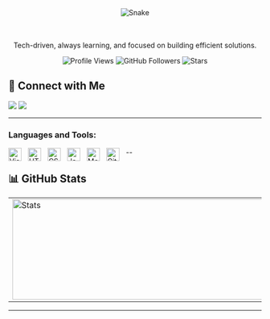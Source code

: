 <div align='center'>

<picture>
  <source srcset="https://raw.githubusercontent.com/alvinwills/alvinwills/output/github-snake-dark.svg" media="(prefers-color-scheme: dark)" />
  <source srcset="https://raw.githubusercontent.com/alvinwills/alvinwills/output/github-snake.svg" media="(prefers-color-scheme: light)" />
  <img src="https://raw.githubusercontent.com/alvinwills/alvinwills/output/github-snake.svg" alt="Snake" />
</picture>
</div>

<br>
<br>

<p align='center'>Tech-driven, always learning, and focused on building efficient solutions.</p>

<div align="center">
  
  ![Profile Views](https://komarev.com/ghpvc/?username=alvinwills&logoColor=red&color=blue)
  ![GitHub Followers](https://img.shields.io/github/followers/alvinwills?label=Followers&style=default)
  ![Stars](https://img.shields.io/github/stars/alvinwills?label=Stars&style=default)
</div>


## 🤝 Connect with Me

<a href="https://www.linkedin.com/in/alvin-abia-williams-a315b8339/" target="_blank"><img src="https://img.shields.io/badge/LinkedIn-%230077B5.svg?style=flat&logo=linkedin&logoColor=white"/></a>
<a href="mailto:abiawilliamsa@gmail.com"><img src="https://img.shields.io/badge/Email-%23D14836.svg?style=flat&logo=gmail&logoColor=white"/></a>

---
### Languages and Tools:

<img align="left" alt="Visual Studio Code" width="26px" src="https://cdn.jsdelivr.net/gh/devicons/devicon/icons/vscode/vscode-original.svg" style="padding-right:10px;" />
<img align="left" alt="HTML5" width="26px" src="https://cdn.jsdelivr.net/gh/devicons/devicon/icons/html5/html5-original.svg" style="padding-right:10px;" />
<img align="left" alt="CSS3" width="26px" src="https://cdn.jsdelivr.net/gh/devicons/devicon/icons/css3/css3-original.svg" style="padding-right:10px;" />
<img align="left" alt="JavaScript" width="26px" src="https://cdn.jsdelivr.net/gh/devicons/devicon/icons/javascript/javascript-original.svg" style="padding-right:10px;" />
<img align="left" alt="MongoDB" width="26px" src="https://cdn.jsdelivr.net/gh/devicons/devicon/icons/mongodb/mongodb-original.svg" style="padding-right:10px;" />
<img align="left" alt="Git" width="26px" src="https://cdn.jsdelivr.net/gh/devicons/devicon/icons/git/git-original.svg" style="padding-right:10px;" />

--

## 📊 GitHub Stats

|                                                                                                                                          |                                                                                                                                                    |
| ---------------------------------------------------------------------------------------------------------------------------------------- | -------------------------------------------------------------------------------------------------------------------------------------------------- |
| <picture><source srcset="https://github-readme-stats.vercel.app/api?username=alvinwills&show_icons=true&theme=radical" media="(prefers-color-scheme: dark)" /><source srcset="https://github-readme-stats.vercel.app/api?username=alvinwills&show_icons=true&theme=default" media="(prefers-color-scheme: light)" /><img src="https://github-readme-stats.vercel.app/api?username=alvinwills&show_icons=true&theme=default" alt="Stats" width="500" height="200"  /></picture>|  <picture><source srcset="https://github-readme-stats.vercel.app/api/top-langs/?username=alvinwills&layout=compact&theme=radical" media="(prefers-color-scheme: dark)" /><source srcset="https://github-readme-stats.vercel.app/api/top-langs/?username=alvinwills&layout=compact&theme=default" media="(prefers-color-scheme: light)" /><img src="https://github-readme-stats.vercel.app/api/top-langs/?username=alvinwills&layout=compact&theme=default" width="500" height="200" /></picture>|

---




<br />
<br />

